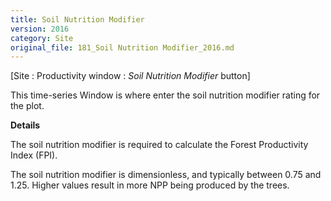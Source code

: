 ```yaml
---
title: Soil Nutrition Modifier
version: 2016
category: Site
original_file: 181_Soil Nutrition Modifier_2016.md
---
```


[Site : Productivity window : *Soil
Nutrition Modifier* button]

This time-series Window is where enter
the soil nutrition modifier rating for the plot.

**Details**

The soil nutrition modifier is required to calculate the Forest
Productivity Index (FPI).

The soil nutrition modifier is dimensionless, and typically between 0.75
and 1.25. Higher values result in more NPP being produced by the trees.